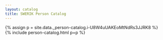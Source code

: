 ```yaml
---
layout: catalog
title: SWERIK Person Catalog
---
```

{% assign p = site.data._person-catalog.i-U8W4uUAKEoMtNdRs3JJRK8 %}
{% include person-catalog.html p=p %}

